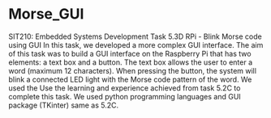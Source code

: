 # Morse_GUI
SIT210: Embedded Systems Development Task 5.3D RPi - Blink Morse code using GUI
In this task, we developed a more complex GUI interface. The aim of this task was to build a GUI interface on the Raspberry Pi that has two elements: a text box and a button. The text box allows the user to enter a word (maximum 12 characters). When pressing the button, the system will blink a connected LED light with the Morse code pattern of the word. We used the Use the learning and experience achieved from task 5.2C to complete this task. We used python programming languages and GUI package (TKinter) same as 5.2C.
